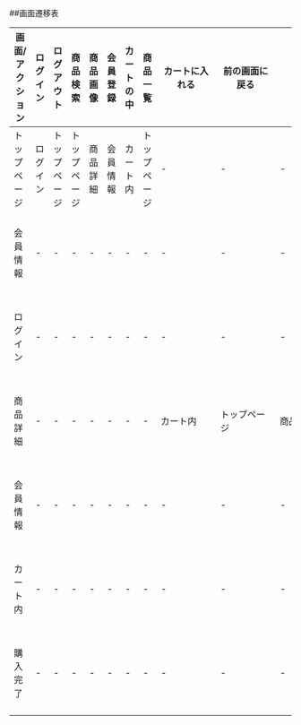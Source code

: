 ##画面遷移表

|画面/アクション|ログイン    |ログアウト    |商品検索    |商品画像    |会員登録    |カートの中   |商品一覧    |カートに入れる |前の画面に戻る |詳細へ     |注文確定    |トップページ  |
|--------------|------------|--------------|------------|-----------|------------|-------------|------------|--------------|---------------|-----------|------------|-------------|
|トップページ   |ログイン    |トップページ  |トップページ|商品詳細    |会員情報    |カート内     |トップページ|-　　　　　    |-　　　　　    |-　　　　　|- 　　　　   |トップページ |
|会員情報       |-           |-            |-           |-           |-           |-           |-            |-             |-             |-           |-           |トップページ |
|ログイン       |-           |-            |-           |-           |-           |-           |-            |-             |-             |-           |-           |トップページ |
|商品詳細       |-           |-            |-           |-           |-           |-           |-            |カート内      |トップページ   |商品紹介    |-           |トップページ |
|会員情報       |-           |-            |-           |-           |-           |-           |-            |-             |-             |-           |-           |トップページ |
|カート内       |-           |-            |-           |-           |-           |-           |-            |-             |-             |-           |購入完了    |トップページ |
|購入完了       |-           |-            |-           |-           |-           |-           |-            |-             |-             |-           |-           |トップページ |

